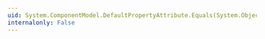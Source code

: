 ```yaml
---
uid: System.ComponentModel.DefaultPropertyAttribute.Equals(System.Object)
internalonly: False
---
```


